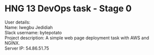 # HNG 13 DevOps task - Stage 0

User details:  
Name: Iwegbu Jedidiah  
Slack username: bytepotato  
Project description: A simple web page deployment task with AWS and NGINX.  
Server IP: 54.86.51.75 
